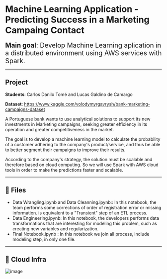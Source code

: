 # Machine Learning Application - Predicting Success in a Marketing Campaing Contact

<span style='font-size: 1.5em'>**Main goal**: Develop Machine Learning aplication in a distributed environment using AWS services with Spark. </span>

---

## Project

**Students**: Carlos Danilo Tomé and Lucas Galdino de Camargo

**Dataset**: https://www.kaggle.com/volodymyrgavrysh/bank-marketing-campaigns-dataset


A Portuguese bank wants to use analytical solutions to support its new investments in Marketing campaigns, seeking greater efficiency in its operation and greater competitiveness in the market.

The goal is to develop a machine learning model to calculate the probability of a customer adhering to the company's product/service, and thus be able to better segment their campaigns to improve their results.

According to the company's strategy, the solution must be scalable and therefore based on cloud computing. So we will use Spark with AWS cloud tools in order to make the predictions faster and scalable.

---

## 📄 Files

- Data Wrangling.ipynb  and Data Cleanning.ipynb:: In this notebook, the team performs some corrections of order of registration error or missing information. is equivalent to a "Transient" step of an ETL process.
- Data Engineering.ipynb: In this notebook, the developers performs data transformations that are interesting for modeling this problem, such as creating new variables and regularization. 
- Final Notebook.ipynb : In this notebook we join all process, include modeling step, in only one file.


---

## 🎯 Cloud Infra

![image](https://user-images.githubusercontent.com/41239079/150815497-b32025bb-367c-4720-8723-97dfb93f73f1.png)

